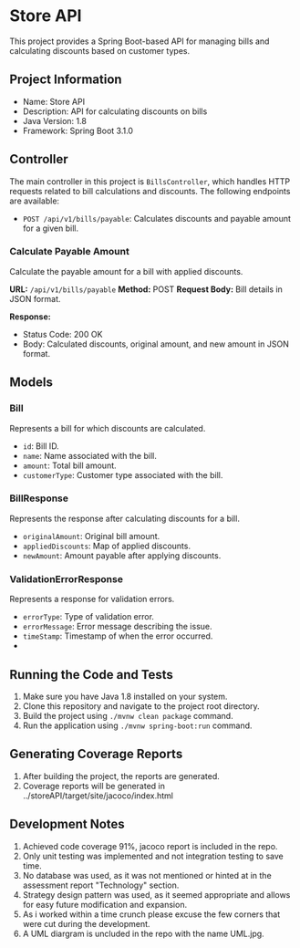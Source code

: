 # Store API

This project provides a Spring Boot-based API for managing bills and calculating discounts based on customer types.

## Project Information
- Name: Store API
- Description: API for calculating discounts on bills
- Java Version: 1.8
- Framework: Spring Boot 3.1.0

## Controller

The main controller in this project is `BillsController`, which handles HTTP requests related to bill calculations and discounts. The following endpoints are available:

- `POST /api/v1/bills/payable`: Calculates discounts and payable amount for a given bill.

### Calculate Payable Amount

Calculate the payable amount for a bill with applied discounts.

**URL:** `/api/v1/bills/payable`
**Method:** POST
**Request Body:** Bill details in JSON format.

**Response:**
- Status Code: 200 OK
- Body: Calculated discounts, original amount, and new amount in JSON format.

## Models

### Bill

Represents a bill for which discounts are calculated.

- `id`: Bill ID.
- `name`: Name associated with the bill.
- `amount`: Total bill amount.
- `customerType`: Customer type associated with the bill.

### BillResponse

Represents the response after calculating discounts for a bill.

- `originalAmount`: Original bill amount.
- `appliedDiscounts`: Map of applied discounts.
- `newAmount`: Amount payable after applying discounts.

### ValidationErrorResponse

Represents a response for validation errors.

- `errorType`: Type of validation error.
- `errorMessage`: Error message describing the issue.
- `timeStamp`: Timestamp of when the error occurred.
- 
## Running the Code and Tests

1. Make sure you have Java 1.8 installed on your system.
2. Clone this repository and navigate to the project root directory.
3. Build the project using `./mvnw clean package` command.
4. Run the application using `./mvnw spring-boot:run` command.

## Generating Coverage Reports

1. After building the project, the reports are generated.
2. Coverage reports will be generated in ../storeAPI/target/site/jacoco/index.html

## Development Notes
1. Achieved code coverage 91%, jacoco report is included in the repo.
2. Only unit testing was implemented and not integration testing to save time.
3. No database was used, as it was not mentioned or hinted at in the assessment report "Technology" section.
4. Strategy design pattern was used, as it seemed appropriate and allows for easy future modification and expansion.
5. As i worked within a time crunch please excuse the few corners that were cut during the development.
6. A UML diargram is uncluded in the repo with the name UML.jpg.
